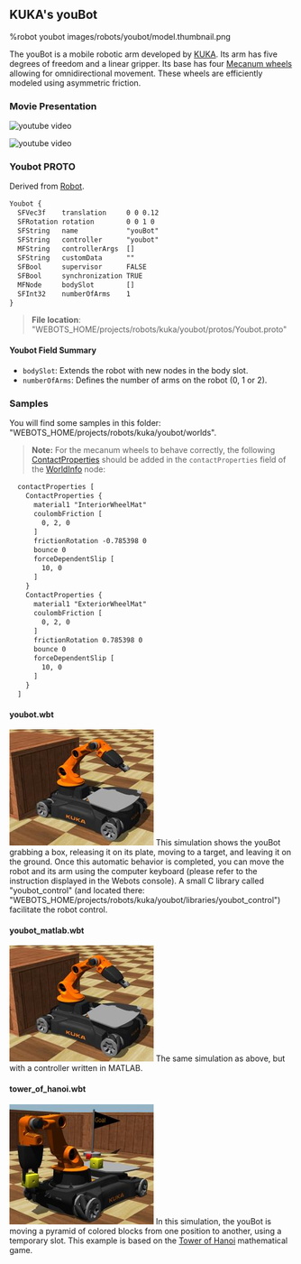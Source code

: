 ## KUKA's youBot

%robot youbot images/robots/youbot/model.thumbnail.png

The youBot is a mobile robotic arm developed by [KUKA](http://www.youbot-store.com/).
Its arm has five degrees of freedom and a linear gripper.
Its base has four [Mecanum wheels](https://en.wikipedia.org/wiki/Mecanum_wheel) allowing for omnidirectional movement.
These wheels are efficiently modeled using asymmetric friction.

### Movie Presentation

![youtube video](https://www.youtube.com/watch?v=vFwNwT8dZTU)

![youtube video](https://www.youtube.com/watch?v=9Fjyu_wzIgc)

### Youbot PROTO

Derived from [Robot](../reference/robot.md).

```
Youbot {
  SFVec3f    translation     0 0 0.12
  SFRotation rotation        0 0 1 0
  SFString   name            "youBot"
  SFString   controller      "youbot"
  MFString   controllerArgs  []
  SFString   customData      ""
  SFBool     supervisor      FALSE
  SFBool     synchronization TRUE
  MFNode     bodySlot        []
  SFInt32    numberOfArms    1
}
```

> **File location**: "WEBOTS\_HOME/projects/robots/kuka/youbot/protos/Youbot.proto"

#### Youbot Field Summary

- `bodySlot`: Extends the robot with new nodes in the body slot.
- `numberOfArms`: Defines the number of arms on the robot (0, 1 or 2).

### Samples

You will find some samples in this folder: "WEBOTS\_HOME/projects/robots/kuka/youbot/worlds".

> **Note:** For the mecanum wheels to behave correctly, the following [ContactProperties](../reference/contactproperties.md) should be added in the `contactProperties` field of the [WorldInfo](../reference/worldinfo.md) node:
```
  contactProperties [
    ContactProperties {
      material1 "InteriorWheelMat"
      coulombFriction [
        0, 2, 0
      ]
      frictionRotation -0.785398 0
      bounce 0
      forceDependentSlip [
        10, 0
      ]
    }
    ContactProperties {
      material1 "ExteriorWheelMat"
      coulombFriction [
        0, 2, 0
      ]
      frictionRotation 0.785398 0
      bounce 0
      forceDependentSlip [
        10, 0
      ]
    }
  ]
```
#### youbot.wbt

![youbot.wbt.png](images/robots/youbot/youbot.wbt.thumbnail.jpg) This simulation shows the youBot grabbing a box, releasing it on its plate, moving to a target, and leaving it on the ground.
Once this automatic behavior is completed, you can move the robot and its arm using the computer keyboard (please refer to the instruction displayed in the Webots console).
A small C library called "youbot\_control" (and located there: "WEBOTS\_HOME/projects/robots/kuka/youbot/libraries/youbot\_control") facilitate the robot control.

#### youbot\_matlab.wbt

![youbot.wbt.png](images/robots/youbot/youbot.wbt.thumbnail.jpg) The same simulation as above, but with a controller written in MATLAB.

#### tower\_of\_hanoi.wbt

![tower_of_hanoi.wbt.png](images/robots/youbot/tower_of_hanoi.wbt.thumbnail.jpg) In this simulation, the youBot is moving a pyramid of colored blocks from one position to another, using a temporary slot.
This example is based on the [Tower of Hanoi](https://en.wikipedia.org/wiki/Tower_of_Hanoi) mathematical game.
